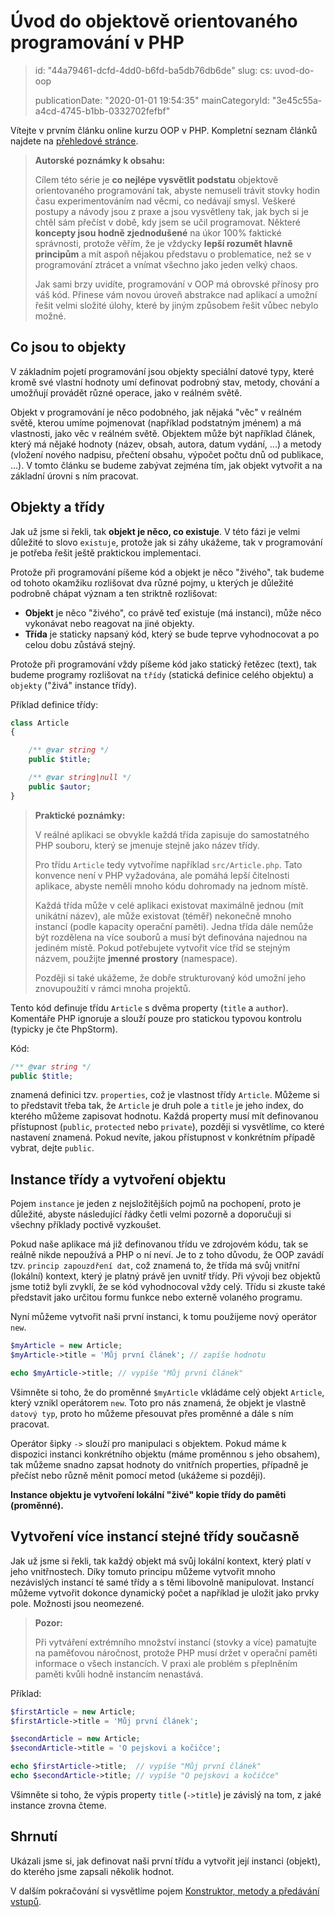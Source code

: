 Úvod do objektově orientovaného programování v PHP
==================================================

> id: "44a79461-dcfd-4dd0-b6fd-ba5db76db6de"
> slug:
> 	cs: uvod-do-oop
> 
> publicationDate: "2020-01-01 19:54:35"
> mainCategoryId: "3e45c55a-a4cd-4745-b1bb-0332702fefbf"

Vítejte v prvním článku online kurzu OOP v PHP. Kompletní seznam článků najdete na <a href="/oop">přehledové stránce</a>.

> **Autorské poznámky k obsahu:**
>
> Cílem této série je **co nejlépe vysvětlit podstatu** objektově orientovaného programování tak, abyste nemuseli trávit stovky hodin času experimentováním nad věcmi, co nedávají smysl. Veškeré postupy a návody jsou z praxe a jsou vysvětleny tak, jak bych si je chtěl sám přečíst v době, kdy jsem se učil programovat. Některé **koncepty jsou hodně zjednodušené** na úkor 100% faktické správnosti, protože věřím, že je vždycky **lepší rozumět hlavně principům** a mít aspoň nějakou představu o problematice, než se v programování ztrácet a vnímat všechno jako jeden velký chaos.
>
> Jak sami brzy uvidíte, programování v OOP má obrovské přínosy pro váš kód. Přinese vám novou úroveň abstrakce nad aplikací a umožní řešit velmi složité úlohy, které by jiným způsobem řešit vůbec nebylo možné.

Co jsou to objekty
------------------

V základním pojetí programování jsou objekty speciální datové typy, které kromě své vlastní hodnoty umí definovat podrobný stav, metody, chování a umožňují provádět různé operace, jako v reálném světě.

Objekt v programování je něco podobného, jak nějaká "věc" v reálném světě, kterou umíme pojmenovat (například podstatným jménem) a má vlastnosti, jako věc v reálném světě. Objektem může být například článek, který má nějaké hodnoty (název, obsah, autora, datum vydání, ...) a metody (vložení nového nadpisu, přečtení obsahu, výpočet počtu dnů od publikace, ...). V tomto článku se budeme zabývat zejména tím, jak objekt vytvořit a na základní úrovni s ním pracovat.

Objekty a třídy
---------------

Jak už jsme si řekli, tak **objekt je něco, co existuje**. V této fázi je velmi důležité to slovo `existuje`, protože jak si záhy ukážeme, tak v programování je potřeba řešit ještě praktickou implementaci.

Protože při programování píšeme kód a objekt je něco "živého", tak budeme od tohoto okamžiku rozlišovat dva různé pojmy, u kterých je důležité podrobně chápat význam a ten striktně rozlišovat:

- **Objekt** je něco "živého", co právě teď existuje (má instanci), může něco vykonávat nebo reagovat na jiné objekty.
- **Třída** je staticky napsaný kód, který se bude teprve vyhodnocovat a po celou dobu zůstává stejný.

Protože při programování vždy píšeme kód jako statický řetězec (text), tak budeme programy rozlišovat na `třídy` (statická definice celého objektu) a `objekty` ("živá" instance třídy).

Příklad definice třídy:

```php
class Article
{

    /** @var string */
    public $title;

    /** @var string|null */
    public $autor;
}
```

> **Praktické poznámky:**
>
> V reálné aplikaci se obvykle každá třída zapisuje do samostatného PHP souboru, který se jmenuje stejně jako název třídy.
>
> Pro třídu `Article` tedy vytvoříme například `src/Article.php`. Tato konvence není v PHP vyžadována, ale pomáhá lepší čitelnosti aplikace, abyste neměli mnoho kódu dohromady na jednom místě.
>
> Každá třída může v celé aplikaci existovat maximálně jednou (mít unikátní název), ale může existovat (téměř) nekonečně mnoho instancí (podle kapacity operační paměti). Jedna třída dále nemůže být rozdělena na více souborů a musí být definována najednou na jediném místě. Pokud potřebujete vytvořit více tříd se stejným názvem, použijte **jmenné prostory** (namespace).
>
> Později si také ukážeme, že dobře strukturovaný kód umožní jeho znovupoužití v rámci mnoha projektů.

Tento kód definuje třídu `Article` s dvěma property (`title` a `author`). Komentáře PHP ignoruje a slouží pouze pro statickou typovou kontrolu (typicky je čte PhpStorm).

Kód:

```php
/** @var string */
public $title;
```

znamená definici tzv. `properties`, což je vlastnost třídy `Article`. Můžeme si to představit třeba tak, že `Article` je druh pole a `title` je jeho index, do kterého můžeme zapisovat hodnotu. Každá property musí mít definovanou přístupnost (`public`, `protected` nebo `private`), později si vysvětlíme, co které nastavení znamená. Pokud nevíte, jakou přístupnost v konkrétním případě vybrat, dejte `public`.

Instance třídy a vytvoření objektu
----------------------------------

Pojem `instance` je jeden z nejsložitějších pojmů na pochopení, proto je důležité, abyste následující řádky četli velmi pozorně a doporučuji si všechny příklady poctivě vyzkoušet.

Pokud naše aplikace má již definovanou třídu ve zdrojovém kódu, tak se reálně nikde nepoužívá a PHP o ní neví. Je to z toho důvodu, že OOP zavádí tzv. `princip zapouzdření dat`, což znamená to, že třída má svůj vnitřní (lokální) kontext, který je platný právě jen uvnitř třídy. Při vývoji bez objektů jsme totiž byli zvyklí, že se kód vyhodnocoval vždy celý. Třídu si zkuste také představit jako určitou formu funkce nebo externě volaného programu.

Nyní můžeme vytvořit naši první instanci, k tomu použijeme nový operátor `new`.

```php
$myArticle = new Article;
$myArticle->title = 'Můj první článek'; // zapíše hodnotu

echo $myArticle->title; // vypíše "Můj první článek"
```

Všimněte si toho, že do proměnné `$myArticle` vkládáme celý objekt `Article`, který vznikl operátorem `new`. Toto pro nás znamená, že objekt je vlastně `datový typ`, proto ho můžeme přesouvat přes proměnné a dále s ním pracovat.

Operátor šipky `->` slouží pro manipulaci s objektem. Pokud máme k dispozici instanci konkrétního objektu (máme proměnnou s jeho obsahem), tak můžeme snadno zapsat hodnoty do vnitřních properties, případně je přečíst nebo různě měnit pomocí metod (ukážeme si později).

**Instance objektu je vytvoření lokální "živé" kopie třídy do paměti (proměnné).**

Vytvoření více instancí stejné třídy současně
---------------------------------------------

Jak už jsme si řekli, tak každý objekt má svůj lokální kontext, který platí v jeho vnitřnostech. Díky tomuto principu můžeme vytvořit mnoho nezávislých instancí té samé třídy a s těmi libovolně manipulovat. Instancí můžeme vytvořit dokonce dynamický počet a například je uložit jako prvky pole. Možnosti jsou neomezené.

> **Pozor:**
>
> Při vytváření extrémního množství instancí (stovky a více) pamatujte na paměťovou náročnost, protože PHP musí držet v operační paměti informace o všech instancích. V praxi ale problém s přeplněním paměti kvůli hodně instancím nenastává.

Příklad:

```php
$firstArticle = new Article;
$firstArticle->title = 'Můj první článek';

$secondArticle = new Article;
$secondArticle->title = 'O pejskovi a kočičce';

echo $firstArticle->title;  // vypíše "Můj první článek"
echo $secondArticle->title; // vypíše "O pejskovi a kočičce"
```

Všimněte si toho, že výpis property `title` (`->title`) je závislý na tom, z jaké instance zrovna čteme.

Shrnutí
-------

Ukázali jsme si, jak definovat naši první třídu a vytvořit její instanci (objekt), do kterého jsme zapsali několik hodnot.

V dalším pokračování si vysvětlíme pojem <a href="/metody-a-predavani-vstupu">Konstruktor, metody a předávání vstupů</a>.
